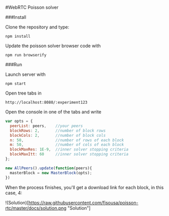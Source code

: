 #WebRTC Poisson solver

###Install

Clone the repository and type:

`npm install`

Update the poisson solver browser code with

`npm run browserify`

###Run

Launch server with 

`npm start`

Open tree tabs in 

`http://localhost:8080/:experiment123`

Open the console in one of the tabs and write 

```Javascript
var opts = {
  peerList: peers,    //your peers
  blockRows: 2,       //number of block rows 
  blockCols: 2,       //number of block cols
  n: 50,              //number of rows of each block 
  m: 50,              //number of cols of each block
  blockMaxRes: 1E-9,  //inner solver stopping criteria 
  blockMaxItt: 60     //inner solver stopping criteria 
};

new AllPeers().update(function(peers){
  masterBlock = new MasterBlock(opts);
})
```
When the process finishes, you'll get a download link for each block, in this case, 4:

!(Solution)[https://raw.githubusercontent.com/fjsousa/poisson-rtc/master/docs/solution.png "Solution"]




